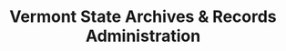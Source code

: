 ---
layout: repo
title: "Vermont State Archives & Records Administration"
id: 15904
permalink: repos/15904/
---